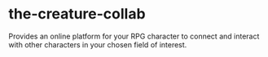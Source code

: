 # the-creature-collab
Provides an online platform for your RPG character to connect and interact with other characters in your chosen field of interest. 
